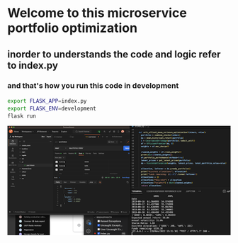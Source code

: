 # Welcome to this microservice portfolio optimization

## inorder to understands the code and logic refer to index.py

### and that's how you run this code in development

``` bash
export FLASK_APP=index.py
export FLASK_ENV=development
flask run
```
![Example 1. Postman](howto1.png)